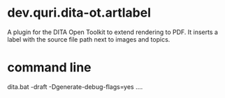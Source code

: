 # dev.quri.dita-ot.artlabel
A plugin for the DITA Open Toolkit to extend rendering to PDF.
It inserts a label with the source file path next to images and topics.

# command line 
dita.bat -draft -Dgenerate-debug-flags=yes ....
